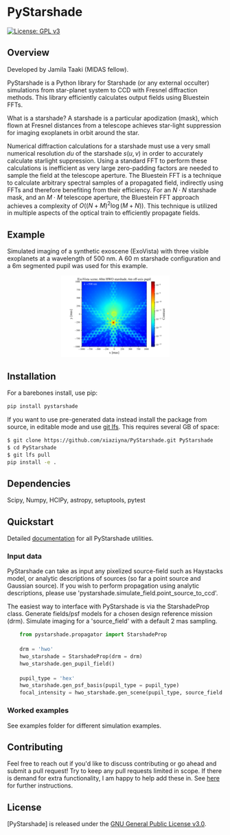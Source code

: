 # PyStarshade

[![License: GPL v3](https://img.shields.io/badge/License-GPLv3-blue.svg)](https://www.gnu.org/licenses/gpl-3.0)

## Overview

Developed by Jamila Taaki (MIDAS fellow).

PyStarshade is a Python library for Starshade (or any external occulter) simulations from star-planet system to CCD with Fresnel diffraction methods. This library efficiently calculates output fields using Bluestein FFTs.

What is a starshade? A starshade is a particular apodization (mask), which flown at Fresnel distances from a telescope achieves star-light suppression for imaging exoplanets in orbit around the star. 

Numerical diffraction calculations for a starshade must use a very small numerical resolution $d u$ of the starshade $s(u, v)$ in order to accurately calculate starlight suppression. Using a standard FFT to perform these calculations is inefficient as very large zero-padding factors are needed to sample the field at the telescope aperture. The Bluestein FFT is a technique to calculate arbitrary spectral samples of a propagated field, indirectly using FFTs and therefore benefiting from their efficiency. For an $N \cdot N$ starshade mask, and an $M \cdot M$ telescope aperture, the Bluestein FFT approach achieves a complexity of $O((N+M)^2 \log (M+N))$. This technique is utilized in multiple aspects of the optical train to efficiently propagate fields.


## Example
Simulated imaging of a synthetic exoscene (ExoVista) with three visible exoplanets at a
wavelength of 500 nm. A 60 m starshade configuration and a 6m segmented pupil was used for this
example.
<p align="center">
  <img src="images/exo_scene.png" alt="Three planets imaged with a HWO concept starshade and a 6m hexagonal segmented pupil." width="50%">
</p>

## Installation

For a barebones install, use pip:

```bash
pip install pystarshade
```

If you want to use pre-generated data instead install the package from source, in editable mode and use [git lfs](https://git-lfs.com).
This requires several GB of space:

```bash
$ git clone https://github.com/xiaziyna/PyStarshade.git PyStarshade
$ cd PyStarshade
$ git lfs pull
pip install -e .
```

## Dependencies

Scipy, Numpy, HCIPy, astropy, setuptools, pytest

## Quickstart

Detailed [documentation](https://pystarshade.readthedocs.io/en/latest/) for all PyStarshade utilities.

### Input data

PyStarshade can take as input any pixelized source-field such as Haystacks model, or analytic descriptions of sources
(so far a point source and Gaussian source). If you wish to perform propagation using analytic descriptions, please 
use 'pystarshade.simulate_field.point_source_to_ccd'.

The easiest way to interface with PyStarshade is via the StarshadeProp class. Generate fields/psf models for a chosen design reference mission (drm).
Simulate imaging for a 'source_field' with a default 2 mas sampling.

```python
    from pystarshade.propagator import StarshadeProp

    drm = 'hwo'
    hwo_starshade = StarshadeProp(drm = drm)
    hwo_starshade.gen_pupil_field()

    pupil_type = 'hex'
    hwo_starshade.gen_psf_basis(pupil_type = pupil_type)
    focal_intensity = hwo_starshade.gen_scene(pupil_type, source_field.astype(np.float32), 500e-9)
```


### Worked examples

See examples folder for different simulation examples.

## Contributing

Feel free to reach out if you'd like to discuss contributing or go ahead and submit a pull request!
Try to keep any pull requests limited in scope. 
If there is demand for extra functionality, I am happy to help add these in.
See [here](https://pystarshade.readthedocs.io/en/latest/content/contribute.html) for further instructions.

## License

[PyStarshade] is released under the [GNU General Public License v3.0](LICENSE).
